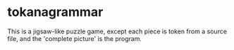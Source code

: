 tokanagrammar
=============

This is a jigsaw-like puzzle game, except each piece is token from a source file, and the 'complete picture' is the program.

